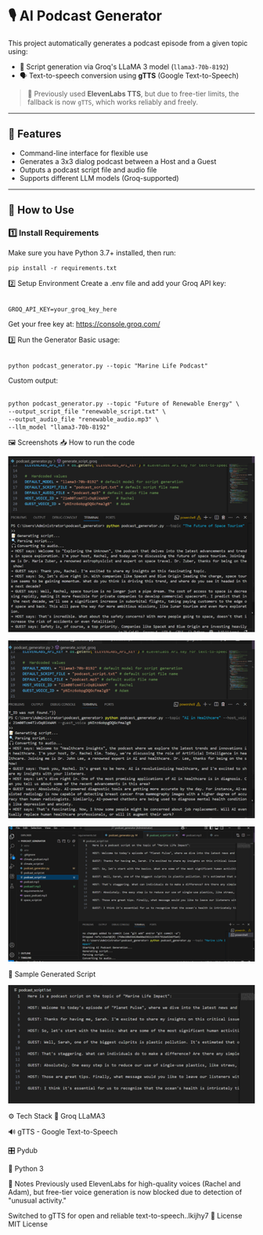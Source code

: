 # 🎙️ AI Podcast Generator

This project automatically generates a podcast episode from a given topic using:

- 💬 Script generation via Groq's LLaMA 3 model (`llama3-70b-8192`)
- 🗣️ Text-to-speech conversion using **gTTS** (Google Text-to-Speech)

> 🧠 Previously used **ElevenLabs TTS**, but due to free-tier limits, the fallback is now `gTTS`, which works reliably and freely.

---

## 📌 Features

- Command-line interface for flexible use
- Generates a 3x3 dialog podcast between a Host and a Guest
- Outputs a podcast script file and audio file
- Supports different LLM models (Groq-supported)

---

## 🚀 How to Use

### 1️⃣ Install Requirements

Make sure you have Python 3.7+ installed, then run:

```
pip install -r requirements.txt
```
2️⃣ Setup Environment
Create a .env file and add your Groq API key:
```

GROQ_API_KEY=your_groq_key_here
```
Get your free key at: https://console.groq.com/

3️⃣ Run the Generator
Basic usage:
```

python podcast_generator.py --topic "Marine Life Podcast"
```
Custom output:
```

python podcast_generator.py --topic "Future of Renewable Energy" \
--output_script_file "renewable_script.txt" \
--output_audio_file "renewable_audio.mp3" \
--llm_model "llama3-70b-8192"
```
🖼️ Screenshots
📥 How to run the code
<p align="center"> <img src="images/p-1.PNG" width="600" alt="Running command example"> </p> <p align="center"> <img src="images/p-2.PNG" width="600" alt="Script generation output"> </p> <p align="center"> <img src="images/p-4.PNG" width="600" alt="Audio export log"> </p>
📜 Sample Generated Script
<p align="center"> <img src="images/p-3.PNG" width="600" alt="Sample podcast_script.txt"> </p>
⚙️ Tech Stack
🧠 Groq LLaMA3

🔊 gTTS - Google Text-to-Speech

🎛️ Pydub

🐍 Python 3

📌 Notes
Previously used ElevenLabs for high-quality voices (Rachel and Adam), but free-tier voice generation is now blocked due to detection of "unusual activity."

Switched to gTTS for open and reliable text-to-speech..lkijhy7
📄 License
MIT License
